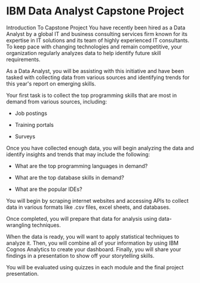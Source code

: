 # IBM Data Analyst Capstone Project
Introduction To Capstone Project
You have recently been hired as a Data Analyst by a global IT and business consulting services firm known for its expertise in IT solutions and its team of highly experienced IT consultants. To keep pace with changing technologies and remain competitive, your organization regularly analyzes data to help identify future skill requirements. 

As a Data Analyst, you will be assisting with this initiative and have been tasked with collecting data from various sources and identifying trends for this year's report on emerging skills. 

Your first task is to collect the top programming skills that are most in demand from various sources, including:

   - Job postings

   - Training portals

   - Surveys

Once you have collected enough data, you will begin analyzing the data and identify insights and trends that may include the following:

   - What are the top programming languages in demand?

   - What are the top database skills in demand?

   - What are the popular IDEs?

You will begin by scraping internet websites and accessing APIs to collect data in various formats like .csv files, excel sheets, and databases.   
 
Once completed, you will prepare that data for analysis using data-wrangling techniques. 
 
When the data is ready, you will want to apply statistical techniques to analyze it. Then, you will combine all of your information by using IBM Cognos Analytics to create your dashboard. Finally, you will share your findings in a presentation to show off your storytelling skills.

You will be evaluated using quizzes in each module and the final project presentation.
